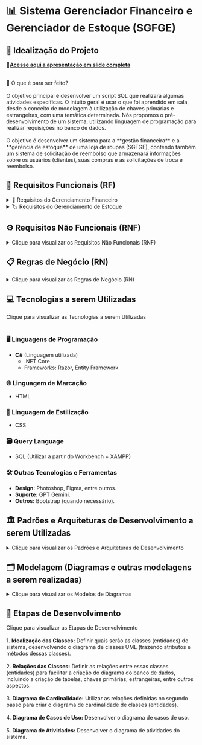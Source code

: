 # 📊 Sistema Gerenciador Financeiro e Gerenciador de Estoque (SGFGE)

## 🌟 Idealização do Projeto

<strong>🔗<a href="https://docs.google.com/presentation/d/1ImoG3nhUriZNBXfOEuz4uWU0EWqq7jEwBx7tyl8M1eM/edit#slide=id.g2e21abd7fd9_0_23">Acesse aqui a apresentação em slide completa</a></strong>
<br>
<br>
<summary>📌 O que é para ser feito?</summary>
<br>
O objetivo principal é desenvolver um script SQL que realizará algumas atividades específicas. O intuito geral é usar o que foi aprendido em sala, desde o conceito de modelagem à utilização de chaves primárias e estrangeiras, com uma temática determinada. Nós propomos o pré-desenvolvimento de um sistema, utilizando linguagem de programação para realizar requisições no banco de dados.
<br>
<br>
O objetivo é desenvolver um sistema para a **gestão financeira** e a **gerência de estoque** de uma loja de roupas (SGFGE), contendo também um sistema de solicitação de reembolso que armazenará informações sobre os usuários (clientes), suas compras e as solicitações de troca e reembolso.

## 📑 Requisitos Funcionais (RF)

<details>
<summary>💼 Requisitos do Gerenciamento Financeiro</summary>
<br>
<strong>⚙️ RF01:</strong> <p>O sistema deve permitir o cadastro de fornecedores, incluindo informações como: CNPJ, Nome e Descrição.</p>
<br>
<strong>⚙️ RF02:</strong><p>O sistema deve permitir o cadastro de funcionários, incluindo informações como: Nome, Salário e CPF.</p>
<br>
<strong>⚙️ RF03:</strong> <p>O sistema deve permitir a edição e exclusão de fornecedores, permitindo editar apenas as informações como "Nome" e "Descrição" e excluir os fornecedores de forma permanente, incluindo todos os dados.</p>
<br>
<strong>⚙️ RF04:</strong><p>O sistema deve permitir a edição e exclusão de funcionários, permitindo editar apenas informações como "Nome" e "Salário" e excluir os funcionários de forma permanente, incluindo todos os dados.</p>
<br>
<strong>⚙️ RF05:</strong><p>O sistema deve permitir o aceite de solicitações de cancelamento de produtos enviados pelo cliente, realizando o estorno do valor pago pelo cliente e a volta do produto comprado para o estoque.</p>
<br>
<strong>⚙️ RF06:</strong> <p>O sistema deve permitir realizar o pagamento de funcionários e fornecedores (pagamento/compra de produtos) apenas digitando o valor, registrando e diminuindo o saldo geral disponível (atualizando).</p>
<br>
<strong>⚙️ RF07:</strong><p>O sistema deve exibir a visualização do saldo disponível no caixa, realizando atualizações sempre que necessário.</p>
<br>
<strong>⚙️ RF08:</strong><p>O sistema deve exibir a lista de funcionários, fornecedores e solicitações de cancelamento, independentemente de serem na mesma tela ou não.</p>
<br>
</details>

<details>
<summary>🏷️ Requisitos do Gerenciamento de Estoque</summary>
<br>
<strong>⚙️ RF09:</strong><p>O sistema deve permitir o cadastro de produtos, incluindo informações como Nome, Preço de Venda, Tamanho, Cor, Tipo de Produto e Preço de Compra do Fornecedor.</p>
<br>
<strong>⚙️ RF10:</strong><p>O sistema deve permitir a edição e exclusão de produtos, permitindo editar apenas informações como Nome, Preço de Venda, Tamanho, Cor, Tipo de Produto e Preço de Compra do Fornecedor e excluir os produtos de forma permanente, incluindo todos os dados.</p>
<br>
<strong>⚙️ RF11:</strong><p>O sistema deve exibir a lista de produtos disponíveis de forma geral.</p>
<br>
<strong>⚙️ RF12:</strong><p>O sistema deve exibir detalhes de cada produto ao ser clicado, apenas expandindo a visualização das informações.</p>
<br>
</details>
 
## ⚙️ Requisitos Não Funcionais (RNF)

<details>
<summary>Clique para visualizar os Requisitos Não Funcionais (RNF)</summary>
<br>
<strong>🔨 RNF01:</strong> O sistema deve ser desenvolvido utilizando tecnologias como: C#, .NET Core, Razor, Entity Framework, HTML, CSS, JavaScript, SQL Workbench, XAMPP, Bootstrap, Photoshop, Figma, entre outras.
<br>
<br>
<strong>🔨 RNF02:</strong> O sistema deve seguir o padrão e arquitetura de desenvolvimento MVC.
<br>
<br>
<strong>🔨 RNF03:</strong> O sistema deve ser desenvolvido utilizando conceitos de programação orientada a objetos.
<br>
<br>
<strong>🔨 RNF04:</strong> O sistema deve ser armazenado em repositório no GitHub, removendo códigos, trechos de códigos, materiais e outras coisas importantes para o seu funcionamento, a fim de evitar possíveis cópias não autorizadas.
<br>
<br>
<strong>🔨 RNF05:</strong> O sistema deve ser executado localmente.
<br>
<br>
<strong>🔨 RNF06:</strong> O sistema deve ser armazenado localmente.
<br>
<br>
</details>

## 📋 Regras de Negócio (RN)

<details>
<summary>Clique para visualizar as Regras de Negócio (RN)</summary>
<br>
<strong>⚖️ RN01:</strong> O sistema deverá seguir os padrões e termos determinados na LGPD.
</details>

## 💻 Tecnologias a serem Utilizadas

<summary>Clique para visualizar as Tecnologias a serem Utilizadas</summary>
<br>

### 🖥️ Linguagens de Programação
- **C#** (Linguagem utilizada)
  - .NET Core
  - Frameworks: Razor, Entity Framework

### 🌐 Linguagem de Marcação
- HTML

### 🎨 Linguagem de Estilização
- CSS

### 🗃️ Query Language
- SQL (Utilizar a partir do Workbench + XAMPP)

### 🛠️ Outras Tecnologias e Ferramentas
- **Design:** Photoshop, Figma, entre outros.
- **Suporte:** GPT Gemini.
- **Outros:** Bootstrap (quando necessário).


## 🏛️ Padrões e Arquiteturas de Desenvolvimento a serem Utilizadas

<details>
<summary>Clique para visualizar os Padrões e Arquiteturas de Desenvolvimento</summary>
<br>
<strong>Programação Orientada a Objetos</strong>
<br>
<br>
<strong>MVC (Model View Controller)</strong>
<br>
<br>
<strong>Controle de Versão (Git)</strong>
<br>
<br>
</details>

## 🗂️ Modelagem (Diagramas e outras modelagens a serem realizadas)

<details>
<summary>Clique para visualizar os Modelos de Diagramas</summary>
<br>
<strong>Diagrama de Classes:</strong> Representa as classes do sistema, os atributos, métodos e relacionamentos entre elas. É útil para modelar a estrutura e o comportamento das entidades do sistema.
<br>
<br>
<strong>Diagrama de Casos de Uso:</strong> Mostra as interações entre os atores (usuários ou sistemas externos) e as funcionalidades do sistema. Ele ajuda a identificar os requisitos funcionais do sistema e as principais interações entre os usuários e o software.
<br>
<br>
<strong>Diagrama de Atividades:</strong> Descreve o fluxo de atividades ou processos no sistema, mostrando as decisões, bifurcações e paralelismos. É especialmente útil para modelar lógica de negócios e processos.
<br>
<br>
<strong>Diagrama de Cardinalidade:</strong> Descreve o fluxo de atividades de acordo com as relações de classes (1 para 1, 1 para muitos, muitos para muitos, entre outros exemplos).
<br>
<br>
</details>

## 🚀 Etapas de Desenvolvimento


<summary>Clique para visualizar as Etapas de Desenvolvimento</summary>
<br>
1. <strong>Idealização das Classes:</strong> Definir quais serão as classes (entidades) do sistema, desenvolvendo o diagrama de classes UML (trazendo atributos e métodos dessas classes).
<br>
<br>
2. <strong>Relações das Classes:</strong> Definir as relações entre essas classes (entidades) para facilitar a criação do diagrama do banco de dados, incluindo a criação de tabelas, chaves primárias, estrangeiras, entre outros aspectos.
<br>
<br>
3. <strong>Diagrama de Cardinalidade:</strong> Utilizar as relações definidas no segundo passo para criar o diagrama de cardinalidade de classes (entidades).
<br>
<br>
4. <strong>Diagrama de Casos de Uso:</strong> Desenvolver o diagrama de casos de uso.
<br>
<br>
5. <strong>Diagrama de Atividades:</strong> Desenvolver o diagrama de atividades do sistema.
<br>
<br>

